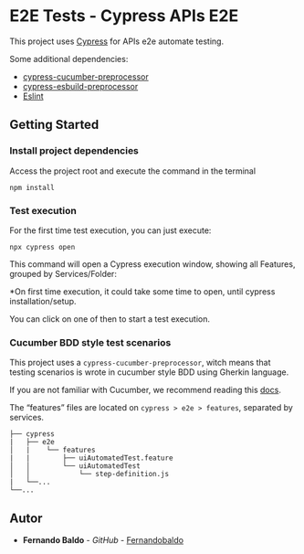 # E2E Tests - Cypress APIs E2E

This project uses [Cypress](https://www.cypress.io) for APIs e2e automate testing.

Some additional dependencies:
- [cypress-cucumber-preprocessor](https://github.com/badeball/cypress-cucumber-preprocessor)
- [cypress-esbuild-preprocessor](https://github.com/bahmutov/cypress-esbuild-preprocessor)
- [Eslint](https://eslint.org)

## Getting Started

### Install project dependencies
Access the project root and execute the command in the terminal

```
npm install
```
### Test execution

For the first time test execution, you can just execute:

    npx cypress open

This command will open a Cypress execution window, showing all Features, grouped by Services/Folder:

*On first time execution, it could take some time to open, until cypress installation/setup.

You can click on one of then to start a test execution.


### Cucumber BDD style test scenarios

This project uses a `cypress-cucumber-preprocessor`, witch means that testing scenarios is wrote in cucumber style BDD using Gherkin language.

If you are not familiar with Cucumber, we recommend reading this [docs](https://cucumber.io/docs/guides/overview).

The “features” files are located on `cypress > e2e > features`, separated by services.
       
	├── cypress
    |   ├── e2e
	│   |    └── features
    |   |        ├── uiAutomatedTest.feature
	│   │        └── uiAutomatedTest
	│   │            └── step-definition.js
    |   └──...
	└──...

## Autor

* **Fernando Baldo** - *GitHub* - [Fernandobaldo](https://github.com/Fernandobaldo)

